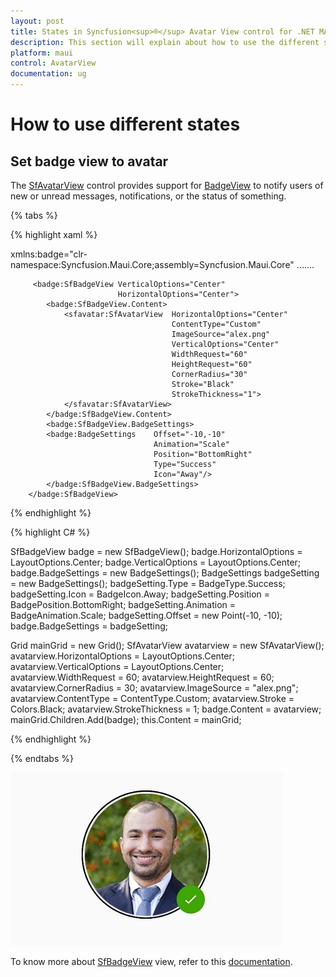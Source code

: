 ```yaml
---
layout: post
title: States in Syncfusion<sup>®</sup> Avatar View control for .NET MAUI.
description: This section will explain about how to use the different states that exist in .NET MAUI SfAvatarView.
platform: maui
control: AvatarView
documentation: ug
---
```


# How to use different states

## Set badge view to avatar

The [SfAvatarView](https://help.syncfusion.com/cr/maui/Syncfusion.Maui.Core.SfAvatarView.html) control provides support for [BadgeView](https://help.syncfusion.com/cr/maui/Syncfusion.Maui.Core.SfBadgeView.html?tabs=tabid-1) to notify users of new or unread messages, notifications, or the status of something.

{% tabs %}

{% highlight xaml %}

xmlns:badge="clr-namespace:Syncfusion.Maui.Core;assembly=Syncfusion.Maui.Core"
.......

         <badge:SfBadgeView VerticalOptions="Center"
                            HorizontalOptions="Center">
			<badge:SfBadgeView.Content>
				<sfavatar:SfAvatarView  HorizontalOptions="Center"
                                        ContentType="Custom"
                                        ImageSource="alex.png"
                                        VerticalOptions="Center"
                                        WidthRequest="60"
                                        HeightRequest="60"
                                        CornerRadius="30"
                                        Stroke="Black"
                                        StrokeThickness="1">
                </sfavatar:SfAvatarView>
			</badge:SfBadgeView.Content>
			<badge:SfBadgeView.BadgeSettings>
            <badge:BadgeSettings 	Offset="-10,-10"
                                    Animation="Scale"
                                    Position="BottomRight" 
                                    Type="Success"
                                    Icon="Away"/>
			</badge:SfBadgeView.BadgeSettings>
		</badge:SfBadgeView>

{% endhighlight %}


{% highlight C# %}

SfBadgeView badge = new SfBadgeView();
badge.HorizontalOptions = LayoutOptions.Center;
badge.VerticalOptions = LayoutOptions.Center;
badge.BadgeSettings = new BadgeSettings();
BadgeSettings badgeSetting = new BadgeSettings();
badgeSetting.Type = BadgeType.Success;
badgeSetting.Icon = BadgeIcon.Away;
badgeSetting.Position = BadgePosition.BottomRight;
badgeSetting.Animation = BadgeAnimation.Scale;
badgeSetting.Offset = new Point(-10, -10);
badge.BadgeSettings = badgeSetting;

Grid mainGrid = new Grid();
SfAvatarView avatarview = new SfAvatarView();
avatarview.HorizontalOptions = LayoutOptions.Center;
avatarview.VerticalOptions = LayoutOptions.Center;
avatarview.WidthRequest = 60;
avatarview.HeightRequest = 60;
avatarview.CornerRadius = 30;
avatarview.ImageSource = "alex.png";
avatarview.ContentType = ContentType.Custom;
avatarview.Stroke = Colors.Black;
avatarview.StrokeThickness = 1;
badge.Content = avatarview;
mainGrid.Children.Add(badge);
this.Content = mainGrid;

{% endhighlight %}

{% endtabs %}

![BadgeView support](HowTo_Images/BadgeView_AvatarView.jpg)

To know more about [SfBadgeView](https://help.syncfusion.com/cr/maui/Syncfusion.Maui.Core.SfBadgeView.html?tabs=tabid-1) view, refer to this [documentation](https://help.syncfusion.com/maui/badge-view/getting-started).
